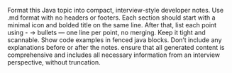 Format this Java topic into compact, interview-style developer notes.
Use .md format with no headers or footers.
Each section should start with a minimal icon and bolded title on the same line.
After that, list each point using - → bullets — one line per point, no merging.
Keep it tight and scannable.
Show code examples in fenced java blocks.
Don’t include any explanations before or after the notes.
ensure that all generated content is comprehensive and includes all necessary information from an interview perspective, without truncation.